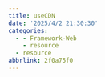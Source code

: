 ```yaml
---
title: useCDN
date: '2025/4/2 21:30:30'
categories:
  - - Framework-Web
    - resource
  - resource
abbrlink: 2f0a75f0
---
```

